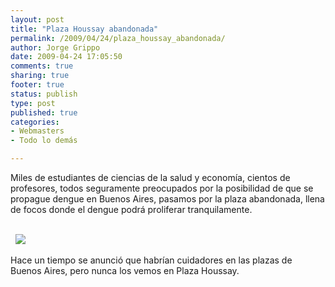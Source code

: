 ```yaml
--- 
layout: post
title: "Plaza Houssay abandonada"
permalink: /2009/04/24/plaza_houssay_abandonada/
author: Jorge Grippo
date: 2009-04-24 17:05:50
comments: true
sharing: true
footer: true
status: publish
type: post
published: true
categories: 
- Webmasters
- Todo lo demás

---
```

<!-- 90 -->
Miles de estudiantes de ciencias de la salud y economía, cientos de profesores, todos seguramente preocupados por la posibilidad de que se propague dengue en Buenos Aires, pasamos por la plaza abandonada, llena de focos donde el dengue podrá proliferar&nbsp;tranquilamente.<div><div><br /></div><div>&nbsp;
<img src="http://img.tnylagente.com.ar/data/contenidos/90/91/52/90915208c601cc8c86ad01250ee90c12/contenido.jpg" /></div></div>

<!--more-->
Hace un tiempo se anunció que habrían cuidadores en las plazas de Buenos Aires, pero nunca los vemos en Plaza Houssay.&nbsp;


